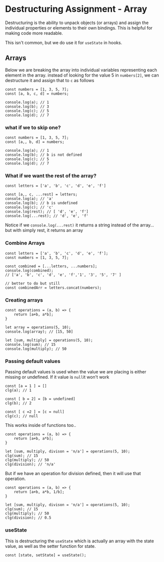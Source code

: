 # Destructuring Assignment - Array

Destructuring is the ability to unpack objects (or arrays) and assign the individual properties or elements to their own bindings. This is helpful for making code more readable.

This isn't common, but we do use it for `useState` in hooks.

## Arrays

Below we are breaking the array into individual variables representing each element in the array. instead of looking for the value 5 in `numbers[2]`, we can destructure it and assign that to `c` as follows

    const numbers = [1, 3, 5, 7];
    const [a, b, c, d] = numbers;

    console.log(a); // 1
    console.log(b); // 3
    console.log(c); // 5
    console.log(d); // 7

### what if we to skip one?

    const numbers = [1, 3, 5, 7];
    const [a,, b, d] = numbers;

    console.log(a); // 1
    console.log(b); // b is not defined
    console.log(c); // 5
    console.log(d); // 7

### What if we want the rest of the array?

    const letters = ['a', 'b', 'c', 'd', 'e', 'f']

    const [a,, c, ...rest] = letters;
    console.log(a); // 'a'
    console.log(b); // b is undefined
    console.log(c); // 'c'
    console.log(rest); // [ 'd', 'e', 'f']
    console.log(...rest); // 'd', 'e', 'f'

Notice if we `console.log(...rest)` it returns a string instead of the array... but with simply rest, it returns an array

### Combine Arrays

    const letters = ['a', 'b', 'c', 'd', 'e', 'f'];
    const numbers = [1, 3, 5, 7];

    const combined = [...letters, ...numbers];
    console.log(combined);
    // ['a', 'b', 'c', 'd', 'e', 'f','1', '3', '5', '7' ]

    // better to do but still
    const combinedArr = letters.concat(numbers);

### Creating arrays

    const operations = (a, b) => {
        return [a+b, a*b];
    }

    let array = operations(5, 10);
    console.log(array); // [15, 50]

    let [sum, multiply] = operations(5, 10);
    console.log(sum); // 15
    console.log(multiply); // 50

### Passing default values

Passing default values is used when the value we are placing is either missing or undefined. If it value is `null`it won't work

    const [a = 1 ] = []
    clg(a); // 1

    const [ b = 2] = [b = undefined]
    clg(b); // 2

    const [ c =2 ] = [c = null]
    clg(c); // null

This works inside of functions too..

    const operations = (a, b) => {
        return [a+b, a*b];
    }

    let [sum, multiply, divison = 'n/a'] = operations(5, 10);
    clg(sum); // 15
    clg(multiply); // 50
    clg(division); // 'n/a'

But if we have an operation for division defined, then it will use that operation.

    const operations = (a, b) => {
        return [a+b, a*b, 1/b];
    }

    let [sum, multiply, divison = 'n/a'] = operations(5, 10);
    clg(sum); // 15
    clg(multiply); // 50
    clg(division); // 0.5

### useState

This is destructuring the `useState` which is actually an array with the state value, as well as the setter function for state.

    const [state, setState] = useState();
